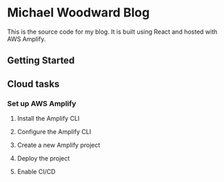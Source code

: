 # Michael Woodward Blog

This is the source code for my blog. It is built using React and hosted with AWS Amplify.

## Getting Started

## Cloud tasks

### Set up AWS Amplify

1. Install the Amplify CLI

2. Configure the Amplify CLI

3. Create a new Amplify project

4. Deploy the project

5. Enable CI/CD